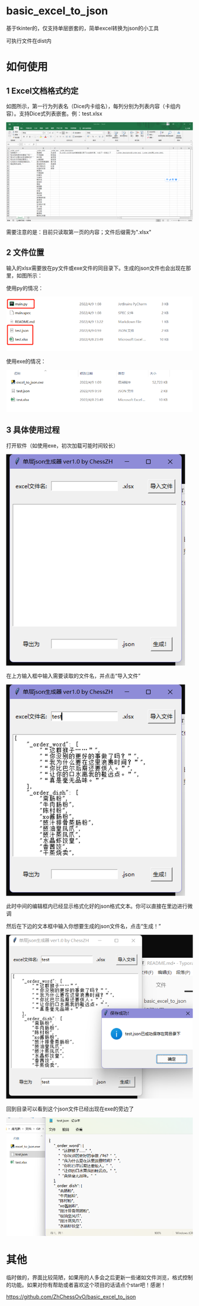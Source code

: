 # basic_excel_to_json
基于tkinter的，仅支持单层嵌套的，简单excel转换为json的小工具

可执行文件在dist内

# 如何使用

## 1 Excel文档格式约定

如图所示，第一行为列表名（Dice内卡组名），每列分别为列表内容（卡组内容）。支持Dice式列表嵌套。例：test.xlsx

![image-20220409132115984](README.assets/image-20220409132115984.png)

需要注意的是：目前只读取第一页的内容；文件后缀需为".xlsx"

## 2 文件位置

输入的xlsx需要放在py文件或exe文件的同目录下。生成的json文件也会出现在那里，如图所示：

使用py的情况：

![image-20220409132333838](README.assets/image-20220409132333838.png)

使用exe的情况：

![image-20220409132352958](README.assets/image-20220409132352958.png)

## 3 具体使用过程

打开软件（如使用exe，初次加载可能时间较长）

![image-20220409132627584](README.assets/image-20220409132627584.png)

在上方输入框中输入需要读取的文件名，并点击“导入文件”

![image-20220409132720971](README.assets/image-20220409132720971.png)

此时中间的编辑框内已经显示格式化好的json格式文本。你可以直接在里边进行微调

然后在下边的文本框中输入你想要生成的json文件名，点击“生成！”

![image-20220409132843946](README.assets/image-20220409132843946.png)

回到目录可以看到这个json文件已经出现在exe的旁边了

![image-20220409132925522](README.assets/image-20220409132925522.png)

# 其他

临时做的，界面比较简陋，如果用的人多会之后更新一些诸如文件浏览，格式控制的功能。如果对你有帮助或者喜欢这个项目的话请点个star吧！感谢！

https://github.com/ZhChessOvO/basic_excel_to_json
